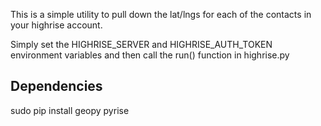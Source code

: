 This is a simple utility to pull down the lat/lngs for each of the contacts
in your highrise account.

Simply set the HIGHRISE_SERVER and HIGHRISE_AUTH_TOKEN environment variables
and then call the run() function in highrise.py

Dependencies
---------------
sudo pip install geopy pyrise

